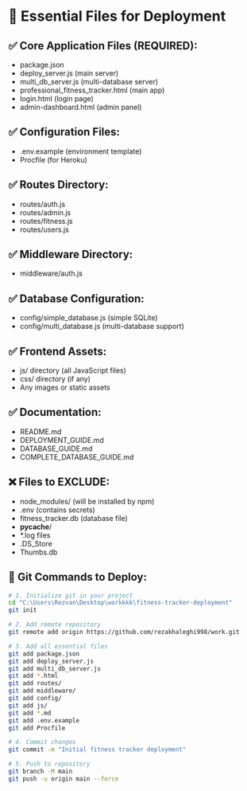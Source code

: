 # 📁 Essential Files for Deployment

## ✅ **Core Application Files (REQUIRED):**
- package.json
- deploy_server.js (main server)
- multi_db_server.js (multi-database server)
- professional_fitness_tracker.html (main app)
- login.html (login page)
- admin-dashboard.html (admin panel)

## ✅ **Configuration Files:**
- .env.example (environment template)
- Procfile (for Heroku)

## ✅ **Routes Directory:**
- routes/auth.js
- routes/admin.js
- routes/fitness.js
- routes/users.js

## ✅ **Middleware Directory:**
- middleware/auth.js

## ✅ **Database Configuration:**
- config/simple_database.js (simple SQLite)
- config/multi_database.js (multi-database support)

## ✅ **Frontend Assets:**
- js/ directory (all JavaScript files)
- css/ directory (if any)
- Any images or static assets

## ✅ **Documentation:**
- README.md
- DEPLOYMENT_GUIDE.md
- DATABASE_GUIDE.md
- COMPLETE_DATABASE_GUIDE.md

## ❌ **Files to EXCLUDE:**
- node_modules/ (will be installed by npm)
- .env (contains secrets)
- fitness_tracker.db (database file)
- __pycache__/ 
- *.log files
- .DS_Store
- Thumbs.db

## 🔧 **Git Commands to Deploy:**

```bash
# 1. Initialize git in your project
cd "C:\Users\Rezvan\Desktop\workkkk\fitness-tracker-deployment"
git init

# 2. Add remote repository
git remote add origin https://github.com/rezakhaleghi998/work.git

# 3. Add all essential files
git add package.json
git add deploy_server.js
git add multi_db_server.js
git add *.html
git add routes/
git add middleware/
git add config/
git add js/
git add *.md
git add .env.example
git add Procfile

# 4. Commit changes
git commit -m "Initial fitness tracker deployment"

# 5. Push to repository
git branch -M main
git push -u origin main --force
```
